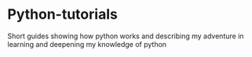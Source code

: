 # Python-tutorials
Short guides showing how python works and describing my adventure in learning and deepening my knowledge of python
